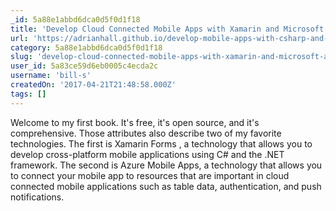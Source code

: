 ```yaml
---
_id: 5a88e1abbd6dca0d5f0d1f18
title: 'Develop Cloud Connected Mobile Apps with Xamarin and Microsoft Azure'
url: 'https://adrianhall.github.io/develop-mobile-apps-with-csharp-and-azure/'
category: 5a88e1abbd6dca0d5f0d1f18
slug: 'develop-cloud-connected-mobile-apps-with-xamarin-and-microsoft-azure'
user_id: 5a83ce59d6eb0005c4ecda2c
username: 'bill-s'
createdOn: '2017-04-21T21:48:58.000Z'
tags: []
---
```


Welcome to my first book. It's free, it's open source, and it's comprehensive. Those attributes also describe two of my favorite technologies. The first is Xamarin Forms , a technology that allows you to develop cross-platform mobile applications using C# and the .NET framework. The second is Azure Mobile Apps, a technology that allows you to connect your mobile app to resources that are important in cloud connected mobile applications such as table data, authentication, and push notifications.
